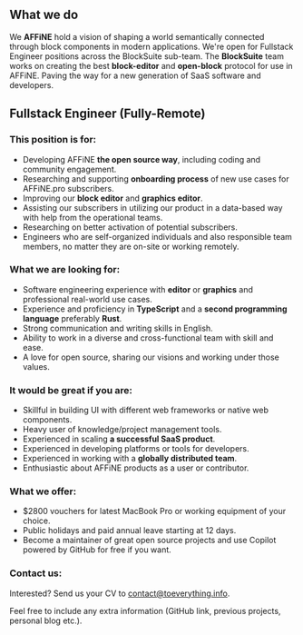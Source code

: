 ## What we do

We **AFFiNE** hold a vision of shaping a world semantically connected through block components in modern applications.
We're open for Fullstack Engineer positions across the BlockSuite sub-team. The **BlockSuite** team works on creating the best **block-editor** and **open-block** protocol for use in AFFiNE. Paving the way for a new generation of SaaS software and developers.

## Fullstack Engineer (Fully-Remote)

### This position is for:

-   Developing AFFiNE **the open source way**, including coding and community engagement.
-   Researching and supporting **onboarding process** of new use cases for AFFiNE.pro subscribers.
-   Improving our **block editor** and **graphics editor**.
-   Assisting our subscribers in utilizing our product in a data-based way with help from the operational teams.
-   Researching on better activation of potential subscribers.
-   Engineers who are self-organized individuals and also responsible team members, no matter they are on-site or working remotely.

### What we are looking for:

-   Software engineering experience with **editor** or **graphics** and professional real-world use cases.
-   Experience and proficiency in **TypeScript** and a **second programming language** preferably **Rust**.
-   Strong communication and writing skills in English.
-   Ability to work in a diverse and cross-functional team with skill and ease.
-   A love for open source, sharing our visions and working under those values.

### It would be great if you are:

-   Skillful in building UI with different web frameworks or native web components.
-   Heavy user of knowledge/project management tools.
-   Experienced in scaling **a successful SaaS product**.
-   Experienced in developing platforms or tools for developers.
-   Experienced in working with a **globally distributed team**.
-   Enthusiastic about AFFiNE products as a user or contributor.

### What we offer:

-   $2800 vouchers for latest MacBook Pro or working equipment of your choice.
-   Public holidays and paid annual leave starting at 12 days.
-   Become a maintainer of great open source projects and use Copilot powered by GitHub for free if you want.

### Contact us:

Interested? Send us your CV to [contact@toeverything.info](mailto:contact@toeverything.info).

Feel free to include any extra information (GitHub link, previous projects, personal blog etc.).
